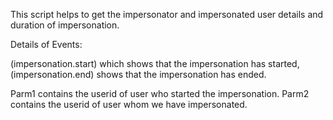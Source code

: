 This script helps to get the impersonator and impersonated user details and duration of impersonation.


Details of Events:

(impersonation.start) which shows that the impersonation has started, 
(impersonation.end) shows that the impersonation has ended.

Parm1 contains the userid of user who started the impersonation.
Parm2 contains the userid of user whom we have impersonated.
